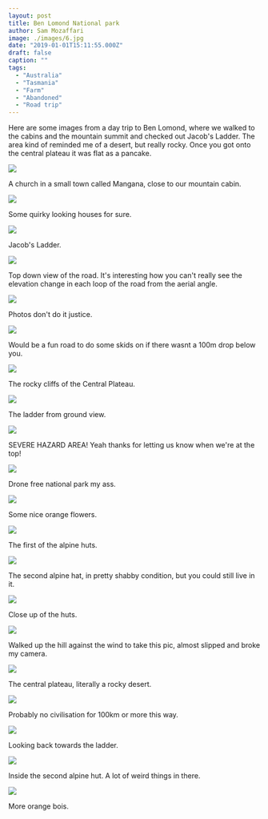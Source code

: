 ```yaml
---
layout: post
title: Ben Lomond National park
author: Sam Mozaffari
image: ./images/6.jpg
date: "2019-01-01T15:11:55.000Z"
draft: false
caption: ""
tags: 
  - "Australia"
  - "Tasmania"
  - "Farm"
  - "Abandoned"
  - "Road trip" 
---
```


Here are some images from a day trip to Ben Lomond, where we walked to the cabins and the mountain summit and checked out Jacob's Ladder. The area kind of reminded me of a desert, but really rocky. Once you got onto the central plateau it was flat as a pancake.

![](./images/1.jpg)

A church in a small town called Mangana, close to our mountain cabin.


![](./images/3.jpg)

Some quirky looking houses for sure.


![](./images/4.jpg)

Jacob's Ladder.

![](./images/5.jpg)

Top down view of the road. It's interesting how you can't really see the elevation change in each loop of the road from the aerial angle.

![](./images/6.jpg)

Photos don't do it justice.


![](./images/8.jpg)

Would be a fun road to do some skids on if there wasnt a 100m drop below you.

![](./images/9.jpg)

The rocky cliffs of the Central Plateau.

![](./images/10.jpg)

The ladder from ground view.

![](./images/11.jpg)

SEVERE HAZARD AREA! Yeah thanks for letting us know when we're at the top!

![](./images/12.jpg)

Drone free national park my ass.

![](./images/13.jpg)

Some nice orange flowers.

![](./images/14.jpg)

The first of the alpine huts.

![](./images/15.jpg)

The second alpine hat, in pretty shabby condition, but you could still live in it.

![](./images/16.jpg)

Close up of the huts.

![](./images/17.jpg)

Walked up the hill against the wind to take this pic, almost slipped and broke my camera.

![](./images/18.jpg)

The central plateau, literally a rocky desert.

![](./images/19.jpg)

Probably no civilisation for 100km or more this way.

![](./images/20.jpg)

Looking back towards the ladder.

![](./images/21.jpg)

Inside the second alpine hut. A lot of weird things in there.

![](./images/22.jpg)

More orange bois.







